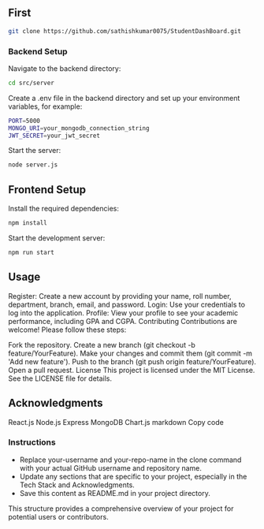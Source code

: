 ## First
```bash
git clone https://github.com/sathishkumar0075/StudentDashBoard.git
```
### Backend Setup
Navigate to the backend directory:

```bash
cd src/server
```

Create a .env file in the backend directory and set up your environment variables, for example:

```bash
PORT=5000
MONGO_URI=your_mongodb_connection_string
JWT_SECRET=your_jwt_secret
```
Start the server:

```bash
node server.js
```
## Frontend Setup

Install the required dependencies:

```bash
npm install
```
Start the development server:

```bash
npm run start
```
## Usage
Register: Create a new account by providing your name, roll number, department, branch, email, and password.
Login: Use your credentials to log into the application.
Profile: View your profile to see your academic performance, including GPA and CGPA.
Contributing
Contributions are welcome! Please follow these steps:

Fork the repository.
Create a new branch (git checkout -b feature/YourFeature).
Make your changes and commit them (git commit -m 'Add new feature').
Push to the branch (git push origin feature/YourFeature).
Open a pull request.
License
This project is licensed under the MIT License. See the LICENSE file for details.

## Acknowledgments
React.js
Node.js
Express
MongoDB
Chart.js
markdown
Copy code

### Instructions
- Replace your-username and your-repo-name in the clone command with your actual GitHub username and repository name.
- Update any sections that are specific to your project, especially in the Tech Stack and Acknowledgments.
- Save this content as README.md in your project directory.

This structure provides a comprehensive overview of your project for potential users or contributors.
